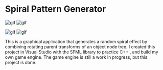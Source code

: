 Spiral Pattern Generator
========================

![gif](https://imgur.com/L83htSk)
![gif](https://imgur.com/U2A1pVY)

![gif](https://imgur.com/ZV2DPVi)
![gif](https://imgur.com/wjezbKK)

This is a graphical application that generates a random spiral effect by combining rotating parent transforms of an object node tree. I created this project in Visual Studio with the SFML library to practice C++ , and build my own game engine. The game engine is still a work in progress, but this project is done.
